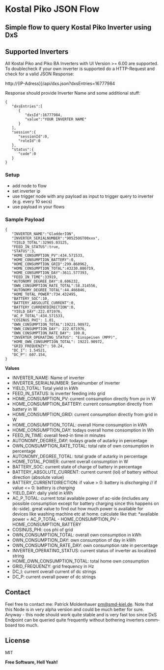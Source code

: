 # Kostal Piko JSON Flow
## Simple flow to query Kostal Piko Inverter using DxS

## Supported Inverters

All Kostal Piko and Piko BA Inverters with UI Version >= 6.00 are supported. To doublecheck if your own inverter is supported do a HTTP-Request and check for a valid JSON Response:

http://{IP-Adress}}/api/dxs.json?dxsEntries=16777984

Response should provide Inverter Name and some additional stuff:

```
{
   "dxsEntries":[
      {
         "dxsId":16777984,
         "value":"YOUR INVERTER NAME"
      }
   ],
   "session":{
      "sessionId":0,
      "roleId":0
   },
   "status":{
      "code":0
   }
}
```

### Setup

- add node to flow
- set inverter ip
- use trigger node with any payload as input to trigger query to inverter (e.g. every 10 secs)
- use payload in your flows

### Sample Payload

```
{
   "INVERTER_NAME":"GladderION",
   "INVERTER_SERIALNUMBER":"90525OGT00xxx",
   "YIELD_TOTAL":32965.03125,
   "FEED_IN_STATUS":true,
   "STATUS":3,
   "HOME_CONSUMPTION_PV":434.571533,
   "HOME_CONSUMPTION_BATTERY":0,
   "HOME_CONSUMPTION_GRID":299.860962,
   "HOME_CONSUMPTION_TOTAL":43230.886719,
   "HOME_CONSUMPTION_DAY":3611.577393,
   "FEED_IN_TIME":33919,
   "AUTONOMY_DEGREE_DAY":8.606232,
   "OWN_CONSUMPTION_RATE_TOTAL":58.314556,
   "AUTONOMY_DEGREE_TOTAL":44.466846,
   "HOME_TOTAL_POWER":734.432495,
   "BATTERY_SOC":10,
   "BATTERY_ABSOLUTE_CURRENT":0,
   "BATTERY_CURRENTDIRECTION":0,
   "YIELD_DAY":222.071976,
   "AC_P_TOTAL":434.571533,
   "COSINUS_PHI": 1.01,
   "OWN_CONSUMPTION_TOTAL":19221.90972,
   "OWN_CONSUMPTION_DAY": 222.071976,
   "OWN_CONSUMPTION_RATE_DAY": 100.0,
   "INVERTER_OPERATING_STATUS": "Einspeisen (MPP)",
   "HOME_OWN_CONSUMPTION_TOTAL": 19221.90972,
   "GRID_FREQUENZY": 50.24,
   "DC_I": 1.54521,
   "DC_P": 607.154,
}
```

**Values**

- INVERTER_NAME: Name of inverter
- INVERTER_SERIALNUMBER: Serialnumber of inverter
- YIELD_TOTAL: Total yield in kWh
- FEED_IN_STATUS: Is inverter feeding into grid
- HOME_CONSUMPTION_PV: current consumption directly from pv in W
- HOME_CONSUMPTION_BATTERY: current consumption directly from battery in W
- HOME_CONSUMPTION_GRID: current consumption directly from grid in W
- HOME_CONSUMPTION_TOTAL: overall Home consumption in kWh
- HOME_CONSUMPTION_DAY: todays overall home consomption in Wh
- FEED_IN_TIME: overall feed-in time in minutes
- AUTONOMY_DEGREE_DAY: todays grade of autarky in percentage
- OWN_CONSUMPTION_RATE_TOTAL: total rate of own consumption in percentage
- AUTONOMY_DEGREE_TOTAL: total grade of autarky in percentage
- HOME_TOTAL_POWER: current overall consumption in W
- BATTERY_SOC: current state of charge of battery in percentage
- BATTERY_ABSOLUTE_CURRENT: current current (lol) of battery without direction (absolute value)
- BATTERY_CURRENTDIRECTION: if value > 0: battery is *discharging* // if value <= 0: battery is *charging*
- YIELD_DAY: daily yield in kWh
- AC_P_TOTAL: current total available power of ac-side (includes any possible consumption except for battery charging since this happens on dc-side). great value to find out how much power is available for devices like washing machine etc at home. calculate like that: *available power = AC_P_TOTAL - HOME_CONSUMPTION_PV - HOME_CONSUMPTION_BATTERY
- COSINUS_PHI: cos phi of grid
- OWN_CONSUMPTION_TOTAL: overall own consumption in kWh
- OWN_CONSUMPTION_DAY: own consumption of day in kWh
- OWN_CONSUMPTION_RATE_DAY: own consumption rate in percentage
- INVERTER_OPERATING_STATUS: current status of inverter as localized string
- HOME_OWN_CONSUMPTION_TOTAL: total home own consumption
- GRID_FREQUENZY: grid frequency in Hz
- DC_I: current overall current of dc strings 
- DC_P: current overall power of dc strings

## Contact

Feel free to contact me: Patrick Moldenhauer <pm@smd-kiel.de>. Note that this Node is in very alpha version and could be much better for sure. Anyway - this node should work quite stable and is very fast too since DxS Endpoint can be queried quite frequently without bothering inverters comm-board too much.

## License

MIT

**Free Software, Hell Yeah!**